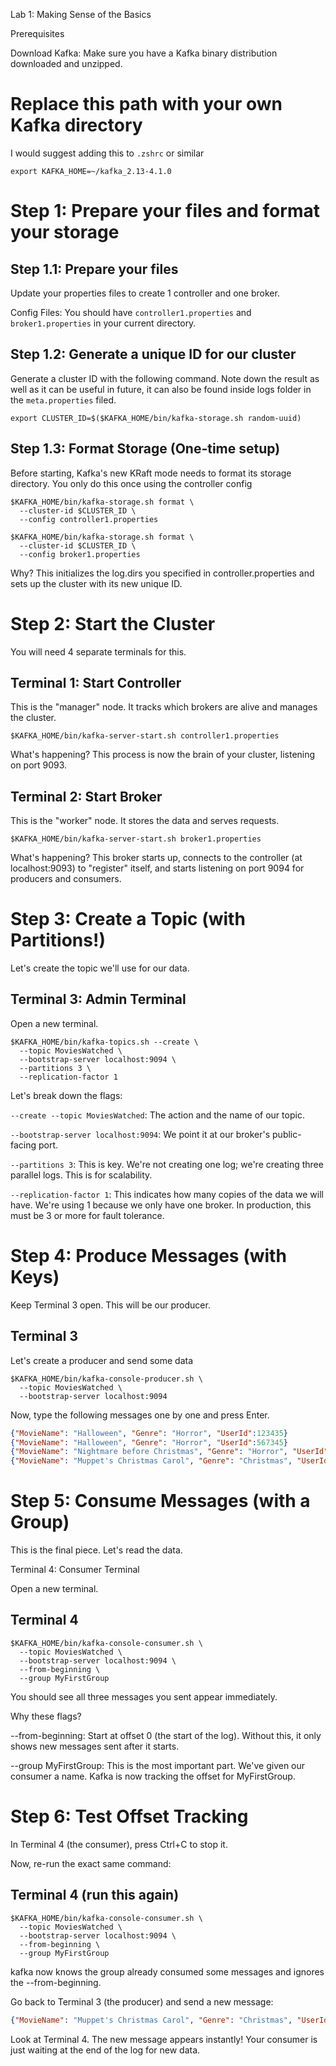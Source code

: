 Lab 1: Making Sense of the Basics


Prerequisites

Download Kafka: Make sure you have a Kafka binary distribution downloaded and unzipped.

# Replace this path with your own Kafka directory

I would suggest adding this to `.zshrc` or similar
```shell
export KAFKA_HOME=~/kafka_2.13-4.1.0
```

# Step 1: Prepare your files and format your storage

## Step 1.1: Prepare your files
Update your properties files to create 1 controller and one broker.

Config Files: You should have `controller1.properties` and `broker1.properties` in your current directory.


## Step 1.2: Generate a unique ID for our cluster
Generate a cluster ID with the following command. Note down the result as well as it can be useful in future, it can also be found inside logs folder in the `meta.properties` filed.

```shell
export CLUSTER_ID=$($KAFKA_HOME/bin/kafka-storage.sh random-uuid)
```

## Step 1.3: Format Storage (One-time setup)

Before starting, Kafka's new KRaft mode needs to format its storage directory. You only do this once using the controller config

```shell
$KAFKA_HOME/bin/kafka-storage.sh format \
  --cluster-id $CLUSTER_ID \
  --config controller1.properties
```

```shell
$KAFKA_HOME/bin/kafka-storage.sh format \
  --cluster-id $CLUSTER_ID \
  --config broker1.properties
```

Why? This initializes the log.dirs you specified in controller.properties and sets up the cluster with its new unique ID.

# Step 2: Start the Cluster

You will need 4 separate terminals for this.

## Terminal 1: Start Controller

This is the "manager" node. It tracks which brokers are alive and manages the cluster.

```shell
$KAFKA_HOME/bin/kafka-server-start.sh controller1.properties
```

What's happening? This process is now the brain of your cluster, listening on port 9093.

## Terminal 2: Start Broker

This is the "worker" node. It stores the data and serves requests.

```shell
$KAFKA_HOME/bin/kafka-server-start.sh broker1.properties
```

What's happening? This broker starts up, connects to the controller (at localhost:9093) to "register" itself, and starts listening on port 9094 for producers and consumers.

# Step 3: Create a Topic (with Partitions!)

Let's create the topic we'll use for our data.

## Terminal 3: Admin Terminal

Open a new terminal.

```shell
$KAFKA_HOME/bin/kafka-topics.sh --create \
  --topic MoviesWatched \
  --bootstrap-server localhost:9094 \
  --partitions 3 \
  --replication-factor 1
```

Let's break down the flags:

`--create --topic MoviesWatched`: The action and the name of our topic.

`--bootstrap-server localhost:9094`: We point it at our broker's public-facing port.

`--partitions 3`: This is key. We're not creating one log; we're creating three parallel logs. This is for scalability.

`--replication-factor 1`: This indicates how many copies of the data we will have. We're using 1 because we only have one broker. In production, this must be 3 or more for fault tolerance.

# Step 4: Produce Messages (with Keys)

Keep Terminal 3 open. This will be our producer.

## Terminal 3
Let's create a producer and send some data

```shell
$KAFKA_HOME/bin/kafka-console-producer.sh \
  --topic MoviesWatched \
  --bootstrap-server localhost:9094
```

Now, type the following messages one by one and press Enter.

```json
{"MovieName": "Halloween", "Genre": "Horror", "UserId":123435}
{"MovieName": "Halloween", "Genre": "Horror", "UserId":567345}
{"MovieName": "Nightmare before Christmas", "Genre": "Horror", "UserId":123435}
{"MovieName": "Muppet's Christmas Carol", "Genre": "Christmas", "UserId":123435}
```

# Step 5: Consume Messages (with a Group)

This is the final piece. Let's read the data.

Terminal 4: Consumer Terminal

Open a new terminal.

## Terminal 4
```shell
$KAFKA_HOME/bin/kafka-console-consumer.sh \
  --topic MoviesWatched \
  --bootstrap-server localhost:9094 \
  --from-beginning \
  --group MyFirstGroup
```

You should see all three messages you sent appear immediately.

Why these flags?

--from-beginning: Start at offset 0 (the start of the log). Without this, it only shows new messages sent after it starts.

--group MyFirstGroup: This is the most important part. We've given our consumer a name. Kafka is now tracking the offset for MyFirstGroup.

# Step 6: Test Offset Tracking

In Terminal 4 (the consumer), press Ctrl+C to stop it.

Now, re-run the exact same command:

## Terminal 4 (run this again)
```shell
$KAFKA_HOME/bin/kafka-console-consumer.sh \
  --topic MoviesWatched \
  --bootstrap-server localhost:9094 \
  --from-beginning \
  --group MyFirstGroup
```

kafka now knows the group already consumed some messages and ignores the --from-beginning.

Go back to Terminal 3 (the producer) and send a new message:

```json
{"MovieName": "Muppet's Christmas Carol", "Genre": "Christmas", "UserId":123435}
```

Look at Terminal 4. The new message appears instantly! Your consumer is just waiting at the end of the log for new data.